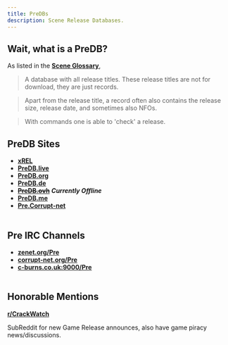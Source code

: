 ```yaml
---
title: PreDBs
description: Scene Release Databases.
---
```


## Wait, what is a PreDB?

As listed in the [**Scene Glossary**](https://ripped.guide/Scene/scene-glossary/),

> A database with all release titles. These release titles are not for download, they are just records.

> Apart from the release title, a record often also contains the release size, release date, and sometimes also NFOs.

> With commands one is able to 'check' a release.

## PreDB Sites
- **[xREL](https://www.xrel.to/releases.html#)** 
- **[PreDB.live](https://predb.live/)**
- **[PreDB.org](https://www.predb.org/)**  
- **[PreDB.de](https://predb.de/)**  
- <del>**[PreDB.ovh](https://predb.ovh/)**</del> ***Currently Offline***
- **[PreDB.me](https://predb.me/)**   
- **[Pre.Corrupt-net](https://pre.corrupt-net.org/)**
&nbsp;  
&nbsp;
## Pre IRC Channels  
- **[zenet.org/Pre](irc://irc.zenet.org/Pre)**
- **[corrupt-net.org/Pre](irc://irc.corrupt-net.org/Pre)**
- **[c-burns.co.uk:9000/Pre](irc://irc.c-burns.co.uk:9000/Pre)**
&nbsp;  
&nbsp;
## Honorable Mentions

**[r/CrackWatch](https://crackwatch.reddit.com/)**

SubReddit for new Game Release announces, also have game piracy news/discussions.

